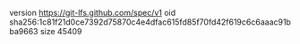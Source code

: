 version https://git-lfs.github.com/spec/v1
oid sha256:1c81f21d0ce7392d75870c4e4dfac615fd85f70fd42f619c6c6aaac91bba9663
size 45409
